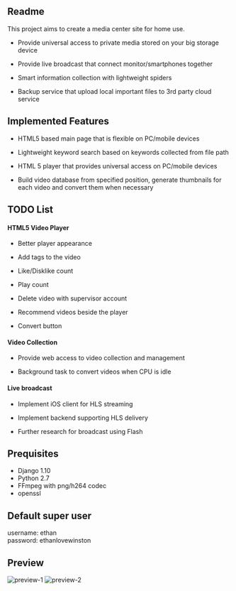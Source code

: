 ## Readme

This project aims to create a media center site for home use.

* Provide universal access to private media stored on your big storage device

* Provide live broadcast that connect monitor/smartphones together

* Smart information collection with lightweight spiders

* Backup service that upload local important files to 3rd party cloud service

## Implemented Features

* HTML5 based main page that is flexible on PC/mobile devices

* Lightweight keyword search based on keywords collected from file path 

* HTML 5 player that provides  universal access on PC/mobile devices

* Build video database from specified position, generate thumbnails for each video and convert them when necessary

## TODO List

#### HTML5 Video Player

* Better player appearance

* Add tags to the video

* Like/Disklike count
 
* Play count

* Delete video with supervisor account

* Recommend videos beside the player

* Convert button

#### Video Collection

* Provide web access to video collection and management

* Background task to convert videos when CPU is idle
 

#### Live broadcast

* Implement iOS client for HLS streaming

* Implement backend supporting HLS delivery

* Further research for broadcast using Flash

## Prequisites

* Django 1.10   
* Python 2.7  
* FFmpeg with png/h264 codec
* openssl


## Default super user

username: ethan   
password: ethanlovewinston

## Preview

![preview-1](http://wx3.sinaimg.cn/mw690/83e56decgy1fdmbjhl8dqj20l00ltk4z.jpg)
![preview-2](http://wx2.sinaimg.cn/large/83e56decgy1fdmbjjbtutj20wp0gydtk.jpg)



